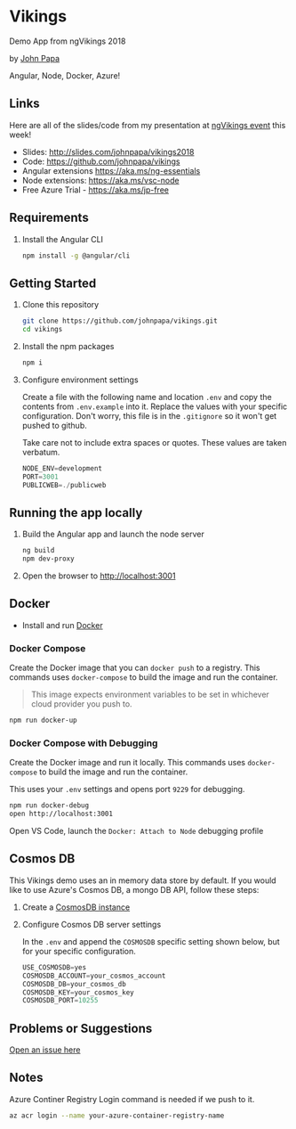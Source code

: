 # Vikings

Demo App from ngVikings 2018

by [John Papa](http://twitter.com/john_papa)

Angular, Node, Docker, Azure!

## Links

Here are all of the slides/code from my presentation at [ngVikings event](https://twitter.com/ngvikingsconf) this week!

* Slides: http://slides.com/johnpapa/vikings2018
* Code: https://github.com/johnpapa/vikings
* Angular extensions https://aka.ms/ng-essentials
* Node extensions: https://aka.ms/vsc-node
* Free Azure Trial - https://aka.ms/jp-free

## Requirements

1. Install the Angular CLI

    ```bash
    npm install -g @angular/cli
    ```

## Getting Started

1. Clone this repository

    ```bash
    git clone https://github.com/johnpapa/vikings.git
    cd vikings
    ```

1. Install the npm packages

    ```bash
    npm i
    ```

1. Configure environment settings

    Create a file with the following name and location `.env` and copy the contents from
    `.env.example` into it. Replace the values with your specific configuration. Don't worry, this
    file is in the `.gitignore` so it won't get pushed to github.

    Take care not to include extra spaces or quotes. These values are taken verbatum.

    ```javascript
    NODE_ENV=development
    PORT=3001
    PUBLICWEB=./publicweb
    ```

## Running the app locally

1. Build the Angular app and launch the node server

   ```bash
   ng build
   npm dev-proxy
   ```

1. Open the browser to <http://localhost:3001>

## Docker

* Install and run [Docker](https://www.docker.com/community-edition)

### Docker Compose

Create the Docker image that you can `docker push` to a registry. This commands uses `docker-compose` to build the image and run the container.

> This image expects environment variables to be set in whichever cloud provider you push to.

```bash
npm run docker-up
```

### Docker Compose with Debugging

Create the Docker image and run it locally. This commands uses `docker-compose` to build the image and run the container.

This uses your `.env` settings and opens port `9229` for debugging.

```bash
npm run docker-debug
open http://localhost:3001
```

Open VS Code, launch the `Docker: Attach to Node` debugging profile

## Cosmos DB

This Vikings demo uses an in memory data store by default. If you would like to use Azure's Cosmos DB, a mongo DB API, follow these steps:

1. Create a [CosmosDB instance](https://aka.ms/jp-cosmos-node)

1. Configure Cosmos DB server settings

    In the `.env` and append the `COSMOSDB` specific setting shown below, but for your specific configuration.

    ```javascript
    USE_COSMOSDB=yes
    COSMOSDB_ACCOUNT=your_cosmos_account
    COSMOSDB_DB=your_cosmos_db
    COSMOSDB_KEY=your_cosmos_key
    COSMOSDB_PORT=10255
    ```

## Problems or Suggestions

[Open an issue here](https://github.com/johnpapa/vikings/issues)

## Notes

Azure Continer Registry Login command is needed if we push to it.

```bash
az acr login --name your-azure-container-registry-name
```